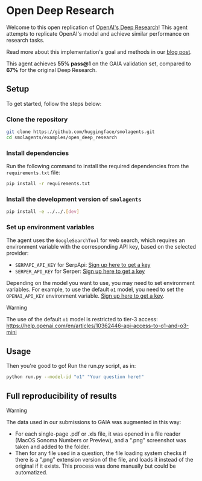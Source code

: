 # Open Deep Research

Welcome to this open replication of [OpenAI's Deep Research](https://openai.com/index/introducing-deep-research/)! This agent attempts to replicate OpenAI's model and achieve similar performance on research tasks.

Read more about this implementation's goal and methods in our [blog post](https://huggingface.co/blog/open-deep-research).


This agent achieves **55% pass@1** on the GAIA validation set, compared to **67%** for the original Deep Research.

## Setup

To get started, follow the steps below:

### Clone the repository

```bash
git clone https://github.com/huggingface/smolagents.git
cd smolagents/examples/open_deep_research
```

### Install dependencies

Run the following command to install the required dependencies from the `requirements.txt` file:

```bash
pip install -r requirements.txt
```

### Install the development version of `smolagents`

```bash
pip install -e ../../.[dev]
```

### Set up environment variables

The agent uses the `GoogleSearchTool` for web search, which requires an environment variable with the corresponding API key, based on the selected provider:
- `SERPAPI_API_KEY` for SerpApi: [Sign up here to get a key](https://serpapi.com/users/sign_up)
- `SERPER_API_KEY` for Serper: [Sign up here to get a key](https://serper.dev/signup)

Depending on the model you want to use, you may need to set environment variables.
For example, to use the default `o1` model, you need to set the `OPENAI_API_KEY` environment variable.
[Sign up here to get a key](https://platform.openai.com/signup).

> [!WARNING]
> The use of the default `o1` model is restricted to tier-3 access: https://help.openai.com/en/articles/10362446-api-access-to-o1-and-o3-mini


## Usage

Then you're good to go! Run the run.py script, as in:
```bash
python run.py --model-id "o1" "Your question here!"
```

## Full reproducibility of results
> [!WARNING]
> The data used in our submissions to GAIA was augmented in this way:
> -  For each single-page .pdf or .xls file, it was opened in a file reader (MacOS Sonoma Numbers or Preview), and a ".png" screenshot was taken and added to the folder.
> - Then for any file used in a question, the file loading system checks if there is a ".png" extension version of the file, and loads it instead of the original if it exists.
> This process was done manually but could be automatized.
